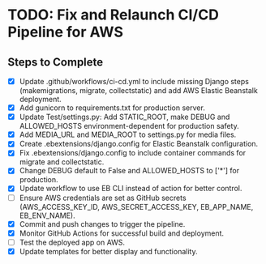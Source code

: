 # TODO: Fix and Relaunch CI/CD Pipeline for AWS

## Steps to Complete
- [x] Update .github/workflows/ci-cd.yml to include missing Django steps (makemigrations, migrate, collectstatic) and add AWS Elastic Beanstalk deployment.
- [x] Add gunicorn to requirements.txt for production server.
- [x] Update Test/settings.py: Add STATIC_ROOT, make DEBUG and ALLOWED_HOSTS environment-dependent for production safety.
- [x] Add MEDIA_URL and MEDIA_ROOT to settings.py for media files.
- [x] Create .ebextensions/django.config for Elastic Beanstalk configuration.
- [x] Fix .ebextensions/django.config to include container commands for migrate and collectstatic.
- [x] Change DEBUG default to False and ALLOWED_HOSTS to ['*'] for production.
- [x] Update workflow to use EB CLI instead of action for better control.
- [ ] Ensure AWS credentials are set as GitHub secrets (AWS_ACCESS_KEY_ID, AWS_SECRET_ACCESS_KEY, EB_APP_NAME, EB_ENV_NAME).
- [x] Commit and push changes to trigger the pipeline.
- [x] Monitor GitHub Actions for successful build and deployment.
- [ ] Test the deployed app on AWS.
- [x] Update templates for better display and functionality.
